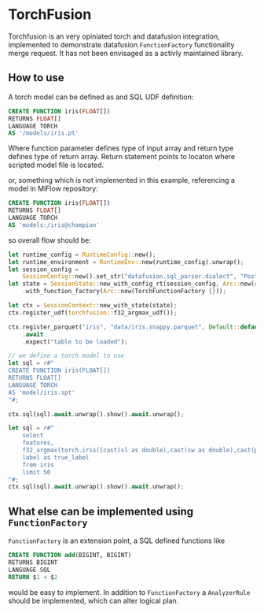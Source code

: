 # TorchFusion

Torchfusion is an very opiniated torch and datafusion integration, implemented to demonstrate datafusion `FunctionFactory` functionality merge request. It has not been envisaged as a activly maintained library.

## How to use

A torch model can be defined as and SQL UDF definition:

```sql
CREATE FUNCTION iris(FLOAT[])
RETURNS FLOAT[]
LANGUAGE TORCH
AS '/models/iris.pt'
```

Where function parameter defines type of input array and return type defines type of return array. 
Return statement points to locaton where scripted model file is located.

or, something which is not implemented in this example, referencing a model in MlFlow repository:

```sql
CREATE FUNCTION iris(FLOAT[])
RETURNS FLOAT[]
LANGUAGE TORCH
AS 'models:/iris@champion'
```

so overall flow should be:

```rust
let runtime_config = RuntimeConfig::new();
let runtime_environment = RuntimeEnv::new(runtime_config).unwrap();
let session_config =
    SessionConfig::new().set_str("datafusion.sql_parser.dialect", "PostgreSQL");
let state = SessionState::new_with_config_rt(session_config, Arc::new(runtime_environment))
    .with_function_factory(Arc::new(TorchFunctionFactory {}));

let ctx = SessionContext::new_with_state(state);
ctx.register_udf(torchfusion::f32_argmax_udf());

ctx.register_parquet("iris", "data/iris.snappy.parquet", Default::default())
    .await
    .expect("table to be loaded");

// we define a torch model to use
let sql = r#"
CREATE FUNCTION iris(FLOAT[])
RETURNS FLOAT[]
LANGUAGE TORCH
AS 'model/iris.spt'
"#;

ctx.sql(sql).await.unwrap().show().await.unwrap();

let sql = r#"
    select 
    features, 
    f32_argmax(torch.iris([cast(sl as double),cast(sw as double),cast(pl as double),cast(pw as double)])) as infered_label, 
    label as true_label
    from iris 
    limit 50
"#;
ctx.sql(sql).await.unwrap().show().await.unwrap();
```


## What else can be implemented using `FunctionFactory`

`FunctionFactory` is an extension point, a SQL defined functions like

```sql
CREATE FUNCTION add(BIGINT, BIGINT)
RETURNS BIGINT
LANGUAGE SQL
RETURN $1 + $2
```

would be easy to implement. In addition to `FunctionFactory` a `AnalyzerRule` should be implemented, which can alter logical plan.
